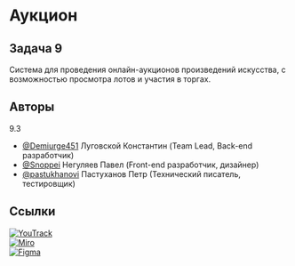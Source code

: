 # Аукцион
## Задача 9
Система для проведения онлайн-аукционов произведений искусства, с возможностью просмотра лотов и участия в торгах.
## Авторы
9.3
- [@Demiurge451](https://www.github.com/Demiurge451) Луговской Константин (Team Lead, Back-end разработчик)
- [@Snoppei](https://www.github.com/Snoppei) Негуляев Павел (Front-end разработчик, дизайнер)
- [@pastukhanovi](https://www.github.com/pastukhanov) Пастуханов Петр (Технический писатель, тестировщик)

## Ссылки
[![YouTrack](https://img.shields.io/badge/YouTrack-<COLOR>.svg)](https://konstantintp.youtrack.cloud/projects/f0de44e9-51c1-42af-aaf5-fb2587aed714)  
[![Miro](https://img.shields.io/badge/Miro-<COLOR>.svg)](https://miro.com/app/board/uXjVNov3QvM=/?share_link_id=305006846722)  
[![Figma](https://img.shields.io/badge/Figma-<COLOR>.svg)](https://www.figma.com/file/ud4RUD0ILNRaBqsZU24VNk/DesignPrototype?type=design&node-id=0%3A1&mode=design&t=o07kuDu7pwii4QtT-1)
